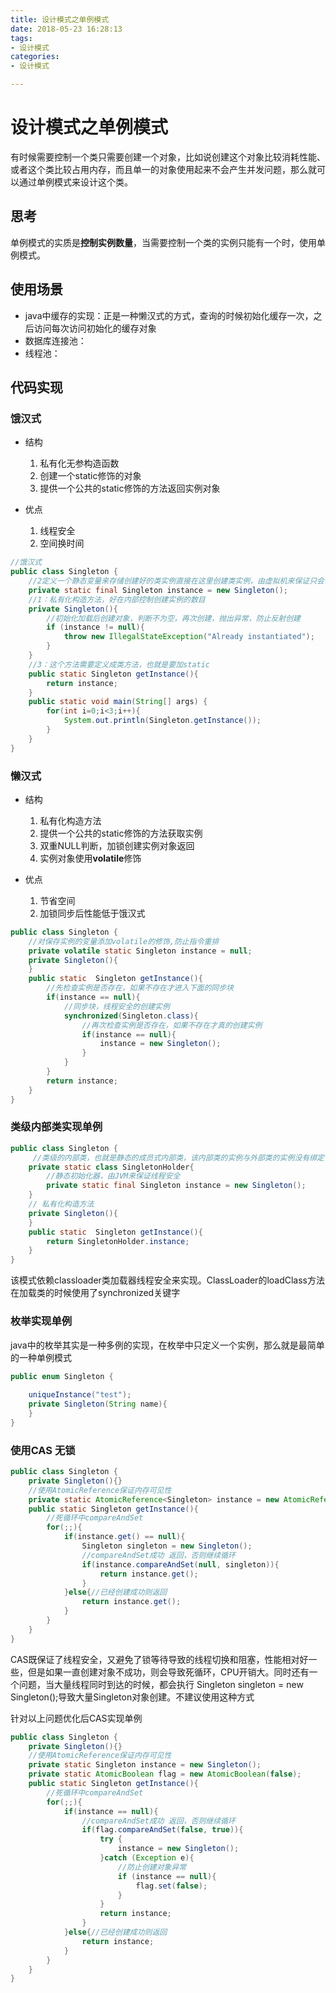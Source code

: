 ```yaml
---
title: 设计模式之单例模式
date: 2018-05-23 16:28:13
tags:
- 设计模式
categories:
- 设计模式

---
```


#  设计模式之单例模式

有时候需要控制一个类只需要创建一个对象，比如说创建这个对象比较消耗性能、或者这个类比较占用内存，而且单一的对象使用起来不会产生并发问题，那么就可以通过单例模式来设计这个类。

<!--more-->

## 思考

单例模式的实质是**控制实例数量**，当需要控制一个类的实例只能有一个时，使用单例模式。

## 使用场景

- java中缓存的实现：正是一种懒汉式的方式，查询的时候初始化缓存一次，之后访问每次访问初始化的缓存对象
- 数据库连接池：
- 线程池：

## 代码实现

### 饿汉式

- 结构

	1. 私有化无参构造函数
	2. 创建一个static修饰的对象
	3. 提供一个公共的static修饰的方法返回实例对象

- 优点

	1. 线程安全
	2. 空间换时间

```java
//饿汉式
public class Singleton {
	//2定义一个静态变量来存储创建好的类实例直接在这里创建类实例，由虚拟机来保证只会创建一次
	private static final Singleton instance = new Singleton();
	//1：私有化构造方法，好在内部控制创建实例的数目
	private Singleton(){		
	    //初始化加载后创建对象，判断不为空，再次创建，抛出异常，防止反射创建
	    if (instance != null){
            throw new IllegalStateException("Already instantiated");
        }
	}
	//3：这个方法需要定义成类方法，也就是要加static
	public static Singleton getInstance(){
		return instance;
	}
	public static void main(String[] args) {
		for(int i=0;i<3;i++){
			System.out.println(Singleton.getInstance());
		}
	}
}
```

### 懒汉式

- 结构

	1. 私有化构造方法
	2. 提供一个公共的static修饰的方法获取实例
	3. 双重NULL判断，加锁创建实例对象返回
	4. 实例对象使用**volatile**修饰

- 优点

	1. 节省空间
	2. 加锁同步后性能低于饿汉式

```java
public class Singleton {
	//对保存实例的变量添加volatile的修饰,防止指令重排
	private volatile static Singleton instance = null;
	private Singleton(){
	}
	public static  Singleton getInstance(){
		//先检查实例是否存在，如果不存在才进入下面的同步块
		if(instance == null){
			//同步块，线程安全的创建实例
			synchronized(Singleton.class){
				//再次检查实例是否存在，如果不存在才真的创建实例
				if(instance == null){
					instance = new Singleton();
				}
			}
		}
		return instance;
	}
}
```

### 类级内部类实现单例

```java
public class Singleton {
	 //类级的内部类，也就是静态的成员式内部类，该内部类的实例与外部类的实例没有绑定关系，而且只有被调用到才会	  //装载，从而实现了延迟加载
	private static class SingletonHolder{
		//静态初始化器，由JVM来保证线程安全
		private static final Singleton instance = new Singleton();
	}
	// 私有化构造方法
	private Singleton(){
	}
	public static  Singleton getInstance(){
		return SingletonHolder.instance;
	}
}
```

该模式依赖classloader类加载器线程安全来实现。ClassLoader的loadClass方法在加载类的时候使用了synchronized关键字

### 枚举实现单例

java中的枚举其实是一种多例的实现，在枚举中只定义一个实例，那么就是最简单的一种单例模式

```java
public enum Singleton {	
	
	uniqueInstance("test");
	private Singleton(String name){	
	}
}
```

### 使用CAS 无锁

```java
public class Singleton {
    private Singleton(){}
    //使用AtomicReference保证内存可见性
    private static AtomicReference<Singleton> instance = new AtomicReference<>();
    public static Singleton getInstance(){
        //死循环中compareAndSet
        for(;;){
            if(instance.get() == null){
                Singleton singleton = new Singleton();
                //compareAndSet成功 返回，否则继续循环
                if(instance.compareAndSet(null, singleton)){
                    return instance.get();
                }
            }else{//已经创建成功则返回
                return instance.get();
            }
        }
    }
}
```

CAS既保证了线程安全，又避免了锁等待导致的线程切换和阻塞，性能相对好一些，但是如果一直创建对象不成功，则会导致死循环，CPU开销大。同时还有一个问题，当大量线程同时到达的时候，都会执行 Singleton singleton = new Singleton();导致大量Singleton对象创建。不建议使用这种方式

针对以上问题优化后CAS实现单例

```java
public class Singleton {
    private Singleton(){}
    //使用AtomicReference保证内存可见性
    private static Singleton instance = new Singleton();
    private static AtomicBoolean flag = new AtomicBoolean(false);
    public static Singleton getInstance(){
        //死循环中compareAndSet
        for(;;){
            if(instance == null){
                //compareAndSet成功 返回，否则继续循环
                if(flag.compareAndSet(false, true)){
                    try {
                        instance = new Singleton();
                    }catch (Exception e){
                        //防止创建对象异常
                        if (instance == null){
                            flag.set(false);
                        }
                    }
                    return instance;
                }
            }else{//已经创建成功则返回
                return instance;
            }
        }
    }
}
```




